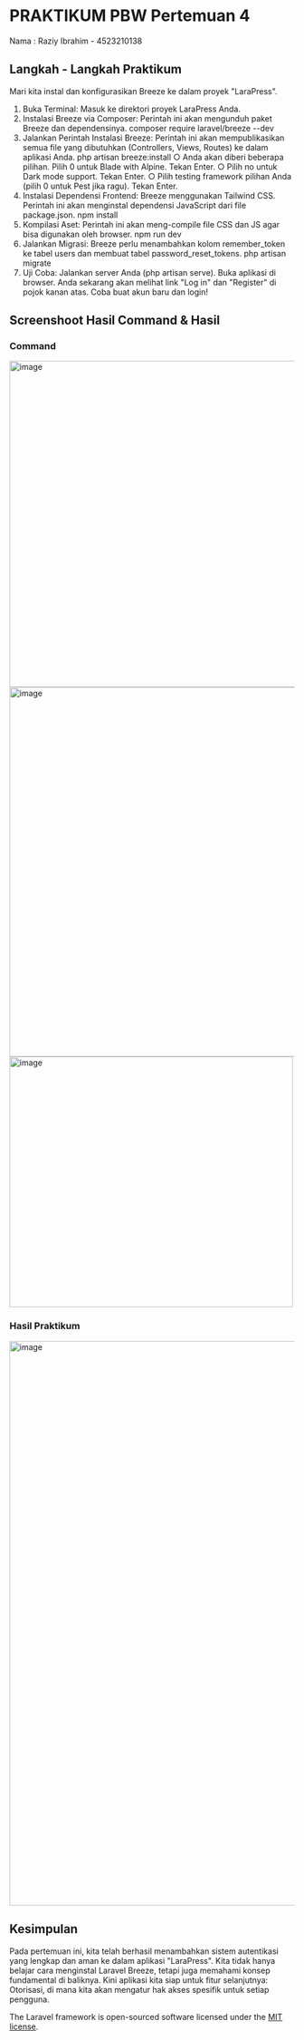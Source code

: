 # PRAKTIKUM PBW Pertemuan 4
Nama : Raziy Ibrahim - 4523210138

## Langkah - Langkah Praktikum

Mari kita instal dan konfigurasikan Breeze ke dalam proyek "LaraPress".
1. Buka Terminal: Masuk ke direktori proyek LaraPress Anda.
2. Instalasi Breeze via Composer: Perintah ini akan mengunduh paket Breeze dan
dependensinya.
composer require laravel/breeze --dev
3. Jalankan Perintah Instalasi Breeze: Perintah ini akan mempublikasikan semua file
yang dibutuhkan (Controllers, Views, Routes) ke dalam aplikasi Anda.
php artisan breeze:install
○ Anda akan diberi beberapa pilihan. Pilih 0 untuk Blade with Alpine. Tekan Enter.
○ Pilih no untuk Dark mode support. Tekan Enter.
○ Pilih testing framework pilihan Anda (pilih 0 untuk Pest jika ragu). Tekan Enter.
4. Instalasi Dependensi Frontend: Breeze menggunakan Tailwind CSS. Perintah ini akan
menginstal dependensi JavaScript dari file package.json.
npm install
5. Kompilasi Aset: Perintah ini akan meng-compile file CSS dan JS agar bisa digunakan
oleh browser.
npm run dev
6. Jalankan Migrasi: Breeze perlu menambahkan kolom remember_token ke tabel users
dan membuat tabel password_reset_tokens.
php artisan migrate
7. Uji Coba: Jalankan server Anda (php artisan serve). Buka aplikasi di browser. Anda
sekarang akan melihat link "Log in" dan "Register" di pojok kanan atas. Coba buat
akun baru dan login!

## Screenshoot Hasil Command & Hasil

### Command
<img width="1432" height="576" alt="image" src="https://github.com/user-attachments/assets/3d09660f-771c-4032-b2c4-e01427b3cac0" />

<img width="1269" height="652" alt="image" src="https://github.com/user-attachments/assets/d4cdc7ec-895c-469f-9522-b1d2738a9a17" />

<img width="501" height="442" alt="image" src="https://github.com/user-attachments/assets/0a08d7ed-97f5-4945-97ae-ad14d28808d6" />


### Hasil Praktikum
<img width="1920" height="996" alt="image" src="https://github.com/user-attachments/assets/ce7fc535-d848-4b63-9852-ba0142a3d553" />


## Kesimpulan

Pada pertemuan ini, kita telah berhasil menambahkan sistem autentikasi yang lengkap dan
aman ke dalam aplikasi "LaraPress". Kita tidak hanya belajar cara menginstal Laravel Breeze,
tetapi juga memahami konsep fundamental di baliknya. Kini aplikasi kita siap untuk fitur
selanjutnya: Otorisasi, di mana kita akan mengatur hak akses spesifik untuk setiap pengguna.

The Laravel framework is open-sourced software licensed under the [MIT license](https://opensource.org/licenses/MIT).
